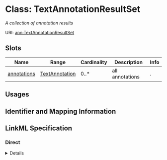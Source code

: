 # Class: TextAnnotationResultSet
_A collection of annotation results_





URI: [ann:TextAnnotationResultSet](https://w3id.org/linkml/text_annotator/TextAnnotationResultSet)



<!-- no inheritance hierarchy -->



## Slots

| Name | Range | Cardinality | Description  | Info |
| ---  | --- | --- | --- | --- |
| [annotations](annotations.md) | [TextAnnotation](TextAnnotation.md) | 0..* | all annotations  | . |


## Usages



## Identifier and Mapping Information









## LinkML Specification

<!-- TODO: investigate https://stackoverflow.com/questions/37606292/how-to-create-tabbed-code-blocks-in-mkdocs-or-sphinx -->

### Direct

<details>
```yaml
name: TextAnnotationResultSet
description: A collection of annotation results
from_schema: https://w3id.org/linkml/text_annotator
attributes:
  annotations:
    name: annotations
    description: all annotations
    from_schema: https://w3id.org/linkml/text_annotator
    multivalued: true
    inlined: true
    range: TextAnnotation

```
</details>

### Induced

<details>
```yaml
name: TextAnnotationResultSet
description: A collection of annotation results
from_schema: https://w3id.org/linkml/text_annotator
attributes:
  annotations:
    name: annotations
    description: all annotations
    from_schema: https://w3id.org/linkml/text_annotator
    multivalued: true
    inlined: true
    alias: annotations
    owner: TextAnnotationResultSet
    range: TextAnnotation

```
</details>
